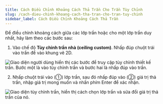 ```yaml
---
title: Cách Điều Chỉnh Khoảng Cách Thả Trần Cho Trần Tùy Chỉnh
slug: /cach-dieu-chinh-khoang-cach-tha-tran-cho-tran-tuy-chinh
sidebar_label: Cách Điều Chỉnh Khoảng Cách Thả Trần
---
```


Để điều chỉnh khoảng cách giữa các lớp trần hoặc cho một lớp trần duy nhất, hãy làm theo các bước sau:

1. Vào chế độ **Tùy chỉnh trần nhà (ceiling custom)**. Nhấp đúp chuột trái vào trần để vào khung vẽ 2D.

![Giao diện người dùng hiển thị các bước để truy cập tùy chỉnh thiết kế trần. Bước một là vào tùy chỉnh trần và bước hai là nhấp đúp vào trần.](https://storage.googleapis.com/jegavn_kb/images/0410aace-aa7d-410e-888b-c4000dc8c90b.png)

2. Nhấp chuột trái vào (①) lớp trần, sau đó nhấp đúp vào (②) giá trị thả trần, nhập giá trị mong muốn và nhấn phím Enter để xác nhận.

![Giao diện tùy chỉnh trần, hiển thị cách chọn lớp trần và sửa đổi giá trị thả trần của nó.](https://storage.googleapis.com/jegavn_kb/images/1b60ecbf-149a-45e9-925f-176389cacb45.png)
